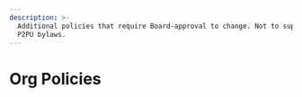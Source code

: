 ```yaml
---
description: >-
  Additional policies that require Board-approval to change. Not to supersede
  P2PU bylaws.
---
```


# Org Policies





